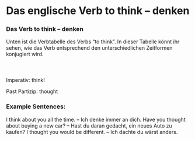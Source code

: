 # Das englische Verb to think – denken

[](http://www.jabbalab.com/blog/wp-content/uploads/2012/01/to-think.jpg)

### Das Verb to think – denken

Unten ist die Verbtabelle des Verbs “to think”. In dieser Tabelle könnt ihr sehen, wie das Verb entsprechend den unterschiedlichen Zeitformen konjugiert wird. 

### 


 

Imperativ: think!

Past Partizip: thought

### Example Sentences:

I think about you all the time. – Ich denke immer an dich.
Have you thought about buying a new car? – Hast du daran gedacht, ein neues Auto zu kaufen?
I thought you would be different. – Ich dachte du wärst anders. 
